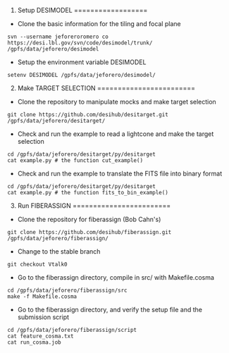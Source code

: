 1. Setup DESIMODEL
==================

* Clone the basic information for the tiling and focal plane 
```
svn --username jeforeroromero co https://desi.lbl.gov/svn/code/desimodel/trunk/ /gpfs/data/jeforero/desimodel
```

* Setup the environment variable DESIMODEL

```
setenv DESIMODEL /gpfs/data/jeforero/desimodel/
```

2. Make TARGET SELECTION
========================

* Clone the repository to manipulate mocks and make target selection
```
git clone https://github.com/desihub/desitarget.git /gpfs/data/jeforero/desitarget/
```

* Check and run the example to read a lightcone and make the target selection 
```
cd /gpfs/data/jeforero/desitarget/py/desitarget
cat example.py # the function cut_example()
```

* Check and run the example to translate the FITS file into binary format
```
cd /gpfs/data/jeforero/desitarget/py/desitarget
cat example.py # the function fits_to_bin_example()
```

3. Run FIBERASSIGN
========================

* Clone the repository for fiberassign (Bob Cahn's)

```
git clone https://github.com/desihub/fiberassign.git /gpfs/data/jeforero/fiberassign/
```

* Change to the stable branch

```
git checkout Vtalk0
```

* Go to the fiberassign directory, compile in src/ with Makefile.cosma
```
cd /gpfs/data/jeforero/fiberassign/src
make -f Makefile.cosma
```

* Go to the fiberassign directory, and verify the setup file and the submission script

```
cd /gpfs/data/jeforero/fiberassign/script
cat feature_cosma.txt
cat run_cosma.job
```
